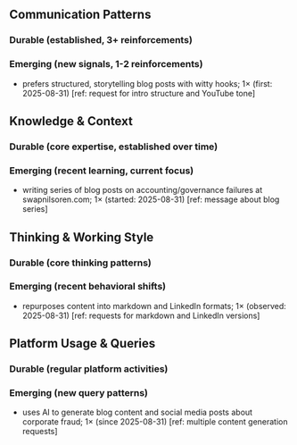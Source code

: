 ## Communication Patterns
### Durable (established, 3+ reinforcements)

### Emerging (new signals, 1-2 reinforcements)
- prefers structured, storytelling blog posts with witty hooks; 1× (first: 2025-08-31) [ref: request for intro structure and YouTube tone]

## Knowledge & Context
### Durable (core expertise, established over time)

### Emerging (recent learning, current focus)
- writing series of blog posts on accounting/governance failures at swapnilsoren.com; 1× (started: 2025-08-31) [ref: message about blog series]

## Thinking & Working Style
### Durable (core thinking patterns)

### Emerging (recent behavioral shifts)
- repurposes content into markdown and LinkedIn formats; 1× (observed: 2025-08-31) [ref: requests for markdown and LinkedIn versions]

## Platform Usage & Queries
### Durable (regular platform activities)

### Emerging (new query patterns)
- uses AI to generate blog content and social media posts about corporate fraud; 1× (since 2025-08-31) [ref: multiple content generation requests]